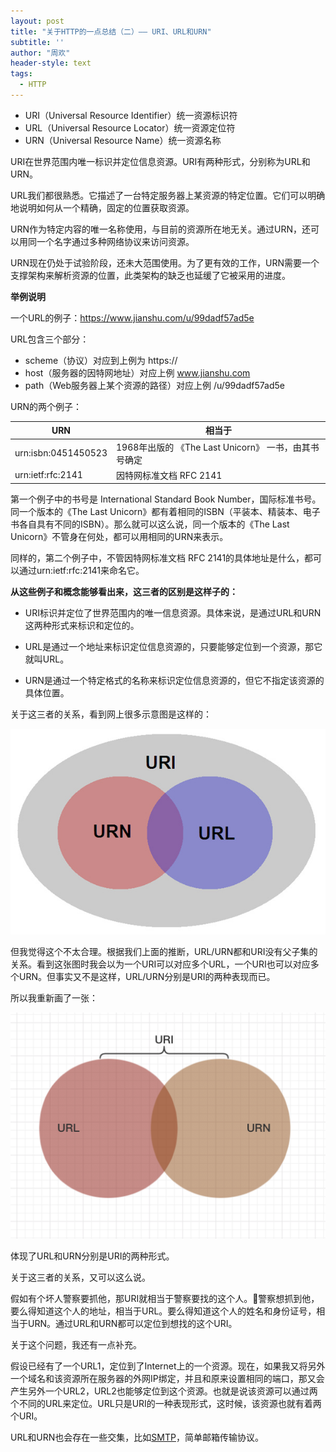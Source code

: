 ```yaml
---
layout: post
title: "关于HTTP的一点总结（二）—— URI、URL和URN"
subtitle: ''
author: "周欢"
header-style: text
tags:
  - HTTP
---
```


* URI（Universal Resource Identifier）统一资源标识符
* URL（Universal Resource Locator）统一资源定位符
* URN（Universal Resource Name）统一资源名称

URI在世界范围内唯一标识并定位信息资源。URI有两种形式，分别称为URL和URN。

URL我们都很熟悉。它描述了一台特定服务器上某资源的特定位置。它们可以明确地说明如何从一个精确，固定的位置获取资源。

URN作为特定内容的唯一名称使用，与目前的资源所在地无关。通过URN，还可以用同一个名字通过多种网络协议来访问资源。

URN现在仍处于试验阶段，还未大范围使用。为了更有效的工作，URN需要一个支撑架构来解析资源的位置，此类架构的缺乏也延缓了它被采用的进度。

**举例说明**

一个URL的例子：https://www.jianshu.com/u/99dadf57ad5e

URL包含三个部分：

* scheme（协议）对应到上例为 https://
* host（服务器的因特网地址）对应上例 www.jianshu.com
* path（Web服务器上某个资源的路径）对应上例 /u/99dadf57ad5e

URN的两个例子：

| URN | 相当于 |
| ------ | ------ |
| urn:isbn:0451450523 | 1968年出版的 《The Last Unicorn》 一书，由其书号确定 |
| urn:ietf:rfc:2141 | 因特网标准文档 RFC 2141 |

第一个例子中的书号是 International Standard Book Number，国际标准书号。同一个版本的《The Last Unicorn》都有着相同的ISBN（平装本、精装本、电子书各自具有不同的ISBN）。那么就可以这么说，同一个版本的《The Last Unicorn》不管身在何处，都可以用相同的URN来表示。

同样的，第二个例子中，不管因特网标准文档 RFC 2141的具体地址是什么，都可以通过urn:ietf:rfc:2141来命名它。

**从这些例子和概念能够看出来，这三者的区别是这样子的：**

* URI标识并定位了世界范围内的唯一信息资源。具体来说，是通过URL和URN这两种形式来标识和定位的。

* URL是通过一个地址来标识定位信息资源的，只要能够定位到一个资源，那它就叫URL。

* URN是通过一个特定格式的名称来标识定位信息资源的，但它不指定该资源的具体位置。

关于这三者的关系，看到网上很多示意图是这样的：

![relationship_from_other](/img/article/relationship_from_other.jpg)

但我觉得这个不太合理。根据我们上面的推断，URL/URN都和URI没有父子集的关系。看到这张图时我会以为一个URI可以对应多个URL，一个URI也可以对应多个URN。但事实又不是这样，URL/URN分别是URI的两种表现而已。

所以我重新画了一张：

![relationship](/img/article/relationship.png)

体现了URL和URN分别是URI的两种形式。

关于这三者的关系，又可以这么说。

假如有个坏人警察要抓他，那URI就相当于警察要找的这个人。警察想抓到他，要么得知道这个人的地址，相当于URL。要么得知道这个人的姓名和身份证号，相当于URN。通过URL和URN都可以定位到想找的这个URI。

关于这个问题，我还有一点补充。

假设已经有了一个URL1，定位到了Internet上的一个资源。现在，如果我又将另外一个域名和该资源所在服务器的外网IP绑定，并且和原来设置相同的端口，那又会产生另外一个URL2，URL2也能够定位到这个资源。也就是说该资源可以通过两个不同的URL来定位。URL只是URI的一种表现形式，这时候，该资源也就有着两个URI。

URL和URN也会存在一些交集，比如[SMTP](https://en.wikipedia.org/wiki/Simple_Mail_Transfer_Protocol)，简单邮箱传输协议。
